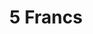 ---
title: "5 Francs"
description: "France, 1933"
metadata:
  01_issuer: "France"
  02_value: "5 Francs"
  03_currency: "Franc"
  04_years-produced: "1933-1939"
  05_year-on-coin: "1933"
  06_composition: "Nickel"
  07_weight: "12 g"
  08_diameter: "31 mm"
  09_thickness: "2.1 mm"
  10_shape: "Round"
  11_alignment: "Coin ↑↓"
  12_edge: "Plain"
  13_mint: "Paris"
  14_references: "KM# 888"
sortKeys: true
type: gallery
---